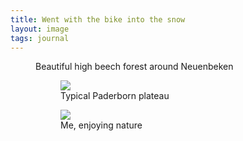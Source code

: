 ```yaml
---
title: Went with the bike into the snow
layout: image
tags: journal
---
```

<figure>
<img src="/img/journal/IMG_0264D.jpg" alt="">
<figcaption>Beautiful high beech forest around Neuenbeken</figcaption>
</figure>

<figure class="rg:split">
<figure>
<img src="/img/journal/IMG_0262X.jpg">
<figcaption>Typical Paderborn plateau</figcaption>
</figure>
<figure>
<img src="/img/journal/IMG_0260.jpg">
<figcaption>Me, enjoying nature</figcaption>
</figure>
</figure>

